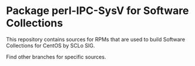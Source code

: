 # Package perl-IPC-SysV for Software Collections

This repository contains sources for RPMs that are used
to build Software Collections for CentOS by SCLo SIG.

Find other branches for specific sources.
